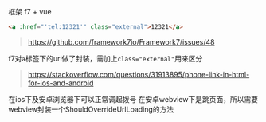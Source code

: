 框架 f7 + vue

```html
<a :href="'tel:12321'" class="external">12321</a>
```

> https://github.com/framework7io/Framework7/issues/48

f7对```a```标签下的uri做了封装，需加上```class="external"```用来区分

> https://stackoverflow.com/questions/31913895/phone-link-in-html-for-ios-and-android

在ios下及安卓浏览器下可以正常调起拨号
在安卓webview下是跳页面，所以需要webview封装一个ShouldOverrideUrlLoading的方法

